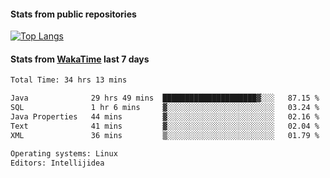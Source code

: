 #### Stats from public repositories

[![Top Langs](https://github-readme-stats.vercel.app/api/top-langs/?username=hyoghurt&layout=compact&exclude_repo=multiserver,docker_compose&langs_count=6)](https://github.com/anuraghazra/github-readme-stats)

#### Stats from [WakaTime](https://wakatime.com/@hyoghurt) last 7 days
<!--START_SECTION:waka-->

```txt
Total Time: 34 hrs 13 mins

Java              29 hrs 49 mins  █████████████████████▓░░░   87.15 %
SQL               1 hr 6 mins     ▓░░░░░░░░░░░░░░░░░░░░░░░░   03.24 %
Java Properties   44 mins         ▓░░░░░░░░░░░░░░░░░░░░░░░░   02.16 %
Text              41 mins         ▓░░░░░░░░░░░░░░░░░░░░░░░░   02.04 %
XML               36 mins         ▒░░░░░░░░░░░░░░░░░░░░░░░░   01.79 %

Operating systems: Linux
Editors: Intellijidea
```

<!--END_SECTION:waka-->
